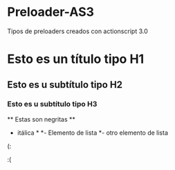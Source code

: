 Preloader-AS3
=============

Tipos de preloaders creados con actionscript 3.0

# Esto es un título tipo H1
## Esto es u subtítulo tipo H2
### Esto es u subtítulo tipo H3
** Estas son negritas **
* itálica *
*- Elemento de lista
*- otro elemento de lista

(: 

:(
